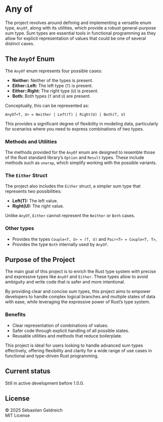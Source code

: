 # Any of

The project revolves around defining and implementing a versatile enum type, `AnyOf`, along with its utilities, which
provide a robust general-purpose sum type. Sum types are essential tools in functional programming as they allow for
explicit representation of values that could be one of several distinct cases.

## The `AnyOf` Enum

The `AnyOf` enum represents four possible cases:

- **Neither:** Neither of the types is present.
- **Either::Left:** The left type (`T`) is present.
- **Either::Right:** The right type (`U`) is present.
- **Both:** Both types (`T` and `U`) are present.

Conceptually, this can be represented as:

```
AnyOf<T, U> = Neither | Left(T) | Right(U) | Both(T, U)
```

This provides a significant degree of flexibility in modeling data, particularly for scenarios where you need to express
combinations of two types.

### Methods and Utilities

The methods provided for the `AnyOf` enum are designed to resemble those of the Rust standard library’s `Option` and
`Result` types. These include methods such as `unwrap`, which simplify working with the possible variants.

### The `Either` Struct

The project also includes the `Either` struct, a simpler sum type that represents two possibilities:

- **Left(T):** The left value.
- **Right(U):** The right value.

Unlike `AnyOf`, `Either` cannot represent the `Neither` or `Both` cases.

### Other types

* Provides the types `Couple<T, U> = (T, U)` and `Pair<T> = Couple<T, T>`,
* Provides the type `Both` internally used by `AnyOf`.

## Purpose of the Project

The main goal of this project is to enrich the Rust type system with precise and expressive types like `AnyOf` and
`Either`. These types allow to avoid ambiguity and write code that is safer and more intentional.

By providing clear and concise sum types, this project aims to empower developers to handle complex logical branches and
multiple states of data with ease, while leveraging the expressive power of Rust’s type system.

### Benefits

- Clear representation of combinations of values.
- Safer code through explicit handling of all possible states.
- Reusable utilities and methods that reduce boilerplate.

This project is ideal for users looking to handle advanced sum types effectively, offering flexibility and clarity for a
wide range of use cases in functional and type-driven Rust programming.

## Current status

Still in active development before 1.0.0.

## License

&copy; 2025 Sébastien Geldreich  
MIT License
